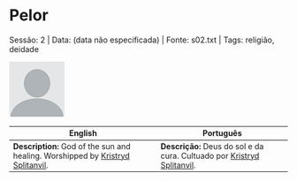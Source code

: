# Pelor

Sessão: 2 | Data: (data não especificada) | Fonte: s02.txt | Tags: religião, deidade

![Pelor](docs/assets/npc/npc_blank.png)

| English | Português |
|---------|-----------|
| **Description:** God of the sun and healing. Worshipped by [Kristryd Splitanvil](docs/dm/-/npc/´Blackstone/kristryd_splitanvil.md). | **Descrição:** Deus do sol e da cura. Cultuado por [Kristryd Splitanvil](docs/dm/-/npc/´Blackstone/kristryd_splitanvil.md). |


























